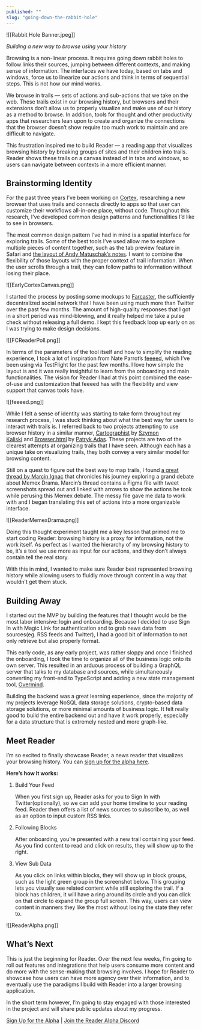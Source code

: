 ```yaml
---
published: ""
slug: "going-down-the-rabbit-hole"
---
```


![[Rabbit Hole Banner.jpeg]]

_Building a new way to browse using your history_

Browsing is a non-linear process. It requires going down rabbit holes to follow links their sources, jumping between different contexts, and making sense of information. The interfaces we have today, based on tabs and windows, force us to linearize our actions and think in terms of sequential steps. This is not how our mind works.

We browse in trails — sets of actions and sub-actions that we take on the web. These trails exist in our browsing history, but browsers and their extensions don’t allow us to properly visualize and make use of our history as a method to browse. In addition, tools for thought and other productivity apps that researchers lean upon to create and organize the connections that the browser doesn’t show require too much work to maintain and are difficult to navigate.

This frustration inspired me to build Reader — a reading app that visualizes browsing history by breaking groups of sites and their children into trails. Reader shows these trails on a canvas instead of in tabs and windows, so users can navigate between contexts in a more efficient manner.

## Brainstorming Identity

For the past three years I’ve been working on [Cortex](https://twitter.com/withcortex), researching a new browser that uses trails and connects directly to apps so that user can customize their workflows all-in-one place, without code. Throughout this research, I’ve developed common design patterns and functionalities I’d like to see in browsers.

The most common design pattern I’ve had in mind is a spatial interface for exploring trails. Some of the best tools I’ve used allow me to explore multiple pieces of content together, such as the tab preview feature in Safari and [the layout of Andy Matuschak’s notes](https://notes.andymatuschak.org/About_these_notes). I want to combine the flexibility of those layouts with the proper context of trail information. When the user scrolls through a trail, they can follow paths to information without losing their place.

![[EarlyCortexCanvas.png]]

I started the process by posting some mockups to [Farcaster](https://farcaster.xyz/), the sufficiently decentralized social network that I have been using much more than Twitter over the past few months. The amount of high-quality responses that I got in a short period was mind-blowing, and it really helped me take a pulse check without releasing a full demo. I kept this feedback loop up early on as I was trying to make design decisions.

![[FCReaderPoll.png]]

In terms of the parameters of the tool itself and how to simplify the reading experience, I took a lot of inspiration from Nate Parrot’s [feeeed](https://feeeed.nateparrott.com/), which I’ve been using via TestFlight for the past few months. I love how simple the layout is and it was really insightful to learn from the onboarding and main functionalities. The vision for Reader I had at this point combined the ease-of-use and customization that feeeed has with the flexibility and view support that canvas tools have.

![[feeeed.png]]

While I felt a sense of identity was starting to take form throughout my research process, I was stuck thinking about what the best way for users to interact with trails is. I referred back to two projects attempting to use browser history in a similar manner, [Cartographist](https://szymonkaliski.com/projects/cartographist/) by [Szymon Kaliski](https://twitter.com/szymon_k) and [Browser.html](https://patrykadas.com/browser.html) by [Patryk Adas](https://twitter.com/patrykadas). These projects are two of the clearest attempts at organizing trails that I have seen. Although each has a unique take on visualizing trails, they both convey a very similar model for browsing content.

Still on a quest to figure out the best way to map trails, I found [a great thread by Marcin Ignac](https://twitter.com/marcinignac/status/1184400358405234688) that chronicles his journey exploring a grand debate about Memex Drama. Marcin’s thread contains a Figma file with tweet screenshots spread out and linked with arrows to show the actions he took while perusing this Memex debate. The messy file gave me data to work with and I began translating this set of actions into a more organizable interface.

![[ReaderMemexDrama.png]]

Doing this thought experiment taught me a key lesson that primed me to start coding Reader: browsing history is a proxy for information, not the work itself. As perfect as I wanted the hierarchy of my browsing history to be, it’s a tool we use more as input for our actions, and they don’t always contain tell the real story.

With this in mind, I wanted to make sure Reader best represented browsing history while allowing users to fluidly move through content in a way that wouldn’t get them stuck.

## Building Away

I started out the MVP by building the features that I thought would be the most labor intensive: login and onboarding. Because I decided to use Sign In with Magic Link for authentication and to grab news data from sources(eg. RSS feeds and Twitter), I had a good bit of information to not only retrieve but also properly format.

This early code, as any early project, was rather sloppy and once I finished the onboarding, I took the time to organize all of the business logic onto its own server. This resulted in an arduous process of building a GraphQL server that talks to my database and sources, while simultaneously converting my front-end to TypeScript and adding a new state management tool, [Overmind](https://overmindjs.org/).

Building the backend was a great learning experience, since the majority of my projects leverage NoSQL data storage solutions, crypto-based data storage solutions, or more minimal amounts of business logic. It felt really good to build the entire backend out and have it work properly, especially for a data structure that is extremely nested and more graph-like.

## Meet Reader

I’m so excited to finally showcase Reader, a news reader that visualizes your browsing history. You can [sign up for the alpha here](https://forms.gle/br1GR7J7kJ2HZXyL8).

**Here’s how it works:**

1.  Build Your Feed
    
    When you first sign up, Reader asks for you to Sign In with Twitter(optionally), so we can add your home timeline to your reading feed. Reader then offers a list of news sources to subscribe to, as well as an option to input custom RSS links.
    
2.  Following Blocks
    
    After onboarding, you’re presented with a new trail containing your feed. As you find content to read and click on results, they will show up to the right.
    
3.  View Sub Data
    
    As you click on links within blocks, they will show up in block groups, such as the light green group in the screenshot below. This grouping lets you visually see related content while still exploring the trail. If a block has children, it will have a ring around its circle and you can click on that circle to expand the group full screen. This way, users can view content in manners they like the most without losing the state they refer to.

![[ReaderAlpha.png]]

## What’s Next

This is just the beginning for Reader. Over the next few weeks, I’m going to roll out features and integrations that help users consume more content and do more with the sense-making that browsing involves. I hope for Reader to showcase how users can have more agency over their information, and to eventually use the paradigms I build with Reader into a larger browsing application.

In the short term however, I’m going to stay engaged with those interested in the project and will share public updates about my progress.

[Sign Up for the Alpha](https://forms.gle/br1GR7J7kJ2HZXyL8) | [Join the Reader Alpha Discord](https://discord.gg/GWJamPb4PY)